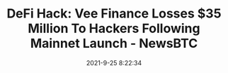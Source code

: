 ---
"title": "DeFi Hack: Vee Finance Losses $35 Million To Hackers Following Mainnet Launch - NewsBTC"
"date": "2021-9-25 8:22:34"
"feed_name": "GOOGLENEWSMINING"
"feed_website": "https://news.google.com/search?q=mining%2Bincident&hl=en-US&gl=US&ceid=US:en"
"feed_rss": "https://news.google.com/rss/search?q=mining%2Bincident&hl=en-US&gl=US&ceid=US:en"
"link": "https://www.newsbtc.com/news/vee-finance-losses-35m-to-hackers/"
"file": "_posts/2021-1-1-4ffcdcd1f236d7d1f1d844918713c8510d3201d6.md"
"accident": "0"
"drilling": "0"
"dead": "0"
"injured": "0"
"where": "unknown site"
---